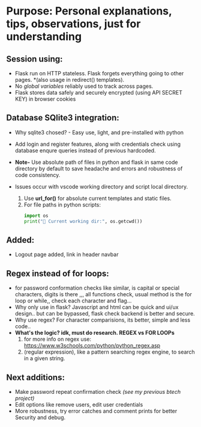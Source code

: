 # Purpose: Personal explanations, tips, observations, just for understanding

## Session using:

- Flask run on HTTP stateless. Flask forgets everything going to other pages. *(also usage in redirect() templates).
- No *global variables* reliably used to track across pages.
- Flask stores data safely and securely encrypted (using API SECRET KEY) in browser cookies


## Database SQlite3 integration:

- Why sqlite3 chosed? - Easy use, light, and pre-installed with python
- Add login and register features, along with credentials check using database enqure queries instead of previous hardcoded.
- **Note-** Use absolute path of files in python and flask in same code directory by default to save headache and errors and robustness of code consistency. 
- Issues occur with vscode working directory and script local directory.

    1. Use **url_for()** for absolute current templates and static files.
    2. For file paths in python scripts:
        ``` python
        import os
        print("👀 Current working dir:", os.getcwd())
        ```

## Added:

- Logout page added, link in header navbar

## Regex instead of for loops:

- for password conformation checks like similar, is capital or special characters, digits is there ,,, all functions check, usual method is the for loop or while,, check each character and flag...
- Why only use in flask? Javascript and html can be quick and ui/ux design.. but can be bypassed, flask check backend is better and secure.
- Why use regex? For character comparisions, its better, simple and less code..
- **What's the logic? idk, must do research. REGEX vs FOR LOOPs**
    1. for more info on regex use: https://www.w3schools.com/python/python_regex.asp
    2. (regular expression), like a pattern searching regex engine, to search in a given string.

## Next additions:

- Make password repeat confirmation check *(see my previous btech project)*
- Edit options like remove users, edit user credentials
- More robustness, try error catches and comment prints for better Security and debug.